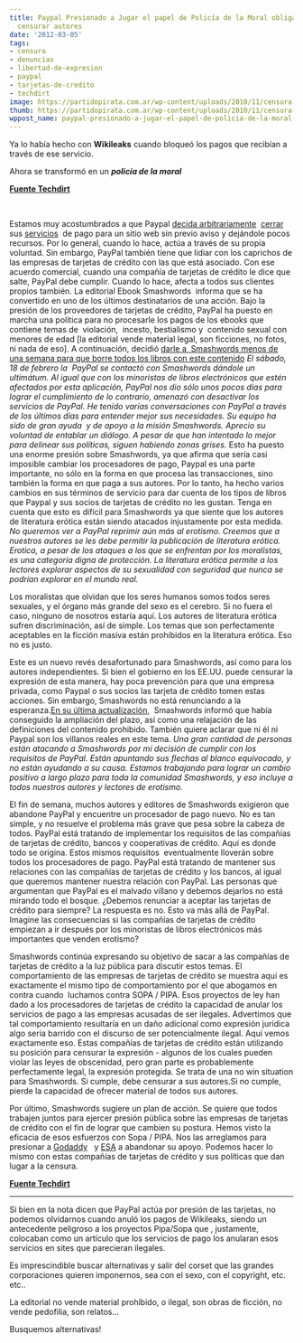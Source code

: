 ```yaml
---
title: Paypal Presionado a Jugar el papel de Policía de la Moral obliga a Smashwords  a
  censurar autores
date: '2012-03-05'
tags:
- censura
- denuncias
- libertad-de-expresion
- paypal
- tarjetas-de-credito
- techdirt
image: https://partidopirata.com.ar/wp-content/uploads/2010/11/censura.jpg
thumb: https://partidopirata.com.ar/wp-content/uploads/2010/11/censura-150x150.jpg
wppost_name: paypal-presionado-a-jugar-el-papel-de-policia-de-la-moral-obliga-a-smashwords-a-censurar-autores
---
```


Ya lo había hecho con <strong>Wikileaks</strong> cuando bloqueó los pagos que recibían a través de ese servicio.

Ahora se transformó en un <strong><em>policía de la moral</em></strong>

<strong><a href="http://www.techdirt.com/articles/20120301/17363217939/paypal-pressured-to-play-morality-cop-forces-smashwords-to-censor-authors.shtml" target="_blank">Fuente Techdirt</a></strong>

&nbsp;

Estamos muy acostumbrados a que Paypal <a href="http://www.techdirt.com/articles/20100124/1846137886.shtml">decida arbitrariamente</a>  <a href="http://www.techdirt.com/articles/20111206/02515216987/paypal-acts-as-grinch-over-money-raised-charity-using-wrong-button-finally-bows-to-internet-pressure.shtml">cerrar</a> sus <a href="http://www.techdirt.com/articles/20111019/11202916417/paypal-freezes-diasporas-account.shtml">servicios</a>  de pago para un sitio web sin previo aviso y dejándole pocos recursos. Por lo general, cuando lo hace, actúa a través de su propia voluntad. Sin embargo, PayPal también tiene que lidiar con los caprichos de las empresas de tarjetas de crédito con las que está asociado. Con ese acuerdo comercial, cuando una compañía de tarjetas de crédito le dice que  salte, PayPal debe cumplir. Cuando lo hace, afecta a todos sus clientes  propios también. La editorial Ebook Smashwords  informa que se ha convertido en uno de los últimos destinatarios de una acción. Bajo la presión de los proveedores de tarjetas de crédito, PayPal ha puesto en marcha una política para no procesarle los pagos de los ebooks que contiene temas de  violación,  incesto, bestialismo y  contenido sexual con menores de edad [la editorial vende material legal, son ficciones, no fotos, ni nada de eso]. A continuación, decidió <a href="https://www.smashwords.com/press/release/27" target="_blank">darle a  Smashwords menos de una semana para que borre todos los libros con este contenido</a>
<em>
El sábado, 18 de febrero la  PayPal se contactó con Smashwords dándole un ultimátum. Al igual que con los minoristas de libros electrónicos que estén afectados por esta aplicación, PayPal nos dio sólo unos pocos días para lograr el cumplimiento de lo contrario, amenazó con desactivar los servicios de PayPal. He tenido varias conversaciones con PayPal a través de los últimos días para entender mejor sus necesidades. Su equipo ha sido de gran ayuda  y de apoyo a la misión Smashwords. Aprecio su voluntad de entablar un diálogo. A pesar de que han intentado lo mejor para delinear sus políticas, siguen habiendo zonas grises.
</em>
Esto ha puesto una enorme presión sobre Smashwords, ya que afirma que sería casi imposible cambiar los procesadores de pago, Paypal es una parte importante, no sólo en la forma en que procesa las transacciones, sino también la forma en que paga a sus autores. Por lo tanto, ha hecho varios cambios en sus términos de servicio para dar cuenta de los tipos de libros que Paypal y sus socios de tarjetas de crédito no les gustan. Tenga en cuenta que esto es difícil para Smashwords ya que siente que los autores de literatura erótica están siendo atacados injustamente por esta medida.
<em>
No queremos ver a PayPal reprimir aún más al erotismo. Creemos que a nuestros autores se les debe permitir la publicación de literatura erótica. Erotica, a pesar de los ataques a los que se enfrentan por los moralistas, es una categoría digna de protección. La literatura erótica permite a los lectores explorar aspectos de su sexualidad con seguridad que nunca se podrían explorar en el mundo real.</em>

Los moralistas que olvidan que los seres humanos somos todos seres sexuales, y el órgano más grande del sexo es el cerebro. Si no fuera el caso, ninguno de nosotros estaría aquí. Los autores de literatura erótica sufren discriminación, así de simple. Los temas que son perfectamente aceptables en la ficción masiva están prohibidos en la literatura erótica. Eso no es justo.

Este es un nuevo revés desafortunado para Smashwords, así como para los autores independientes. Si bien el gobierno en los EE.UU. puede censurar la expresión de esta manera, hay poca prevención para que una empresa privada, como Paypal o sus socios las tarjeta de crédito tomen estas acciones. Sin embargo, Smashwords no está renunciando a la esperanza.<a href="https://www.smashwords.com/press/release/28" target="_blank">En su última actualización</a>,  Smashwords informó que había conseguido la ampliación del plazo, así como una relajación de las definiciones del contenido prohibido. También quiere aclarar que ni él ni Paypal son los villanos reales en este tema.
<em>
Una gran cantidad de personas están atacando a Smashwords por mi decisión de cumplir con los requisitos de PayPal. Están apuntando sus flechas al blanco equivocado, y no están ayudando a su causa. Estamos trabajando para lograr un cambio positivo a largo plazo para toda la comunidad Smashwords, y eso incluye a todos nuestros autores y lectores de erotismo.</em>

El fin de semana, muchos autores y editores de Smashwords exigieron que abandone PayPal y encuentre un procesador de pago nuevo. No es tan simple, y no resuelve el problema más grave que pesa sobre la cabeza de todos. PayPal está tratando de implementar los requisitos de las compañías de tarjetas de crédito, bancos y cooperativas de crédito. Aquí es donde todo se origina. Estos mismos requisitos  eventualmente lloverán sobre todos los procesadores de pago. PayPal está tratando de mantener sus relaciones con las compañías de tarjetas de crédito y los bancos, al igual que queremos mantener nuestra relación con PayPal. Las personas que argumentan que PayPal es el malvado villano y debemos dejarlos no está mirando todo el bosque. ¿Debemos renunciar a aceptar las tarjetas de crédito para siempre? La respuesta es no. Esto va más allá de PayPal. Imagine las consecuencias si las compañías de tarjetas de crédito empiezan a ir después por los minoristas de libros electrónicos más importantes que venden erotismo?

Smashwords continúa expresando su objetivo de sacar a las compañías de tarjetas de crédito a la luz pública para discutir estos temas. El comportamiento de las empresas de tarjetas de crédito se muestra aquí es exactamente el mismo tipo de comportamiento por el que abogamos en contra cuando  luchamos contra SOPA / PIPA. Esos proyectos de ley han dado a los procesadores de tarjetas de crédito la capacidad de anular los servicios de pago a las empresas acusadas de ser ilegales. Advertimos que tal comportamiento resultaría en un daño adicional como expresión jurídica algo sería barrido con el discurso de ser potencialmente ilegal. Aquí vemos exactamente eso. Estas compañías de tarjetas de crédito están utilizando su posición para censurar la expresión - algunos de los cuales pueden violar las leyes de obscenidad, pero gran parte es probablemente perfectamente legal, la expresión protegida. Se trata de una no win situation para Smashwords. Si cumple, debe censurar a sus autores.Si no cumple, pierde la capacidad de ofrecer material de todos sus autores.

Por último, Smashwords sugiere un plan de acción. Se quiere que todos trabajen juntos para ejercer presión pública sobre las empresas de tarjetas de crédito con el fin de lograr que cambien su postura. Hemos visto la eficacia de esos esfuerzos con Sopa / PIPA. Nos las arreglamos para presionar a <a href="http://www.techdirt.com/articles/20111227/11480517205/godaddy-officially-has-name-removed-judiciarys-list-sopa-supporters.shtml">Godaddy</a>   y <a href="http://www.techdirt.com/articles/20120120/14484017493/esa-tucks-its-tail-between-its-legs-pulls-sopa-support.shtml">ESA</a> a abandonar su apoyo. Podemos hacer lo mismo con estas compañías de tarjetas de crédito y sus políticas que dan lugar a la censura.

<strong><a href="http://www.techdirt.com/articles/20120301/17363217939/paypal-pressured-to-play-morality-cop-forces-smashwords-to-censor-authors.shtml" target="_blank">Fuente Techdirt</a></strong>

<hr />

Si bien en la nota dicen que PayPal actúa por presión de las tarjetas, no podemos olvidarnos cuando anuló los pagos de Wikileaks, siendo un antecedente peligroso a los proyectos Pipa/Sopa que , justamente, colocaban como un artículo que los servicios de pago los anularan esos servicios en sites que parecieran ilegales.

Es imprescindible buscar alternativas y salir del corset que las grandes corporaciones quieren imponernos, sea con el sexo, con el copyright, etc. etc..

La editorial no vende material prohíbido, o ilegal, son obras de ficción, no vende pedofilia, son relatos...

Busquemos alternativas!
